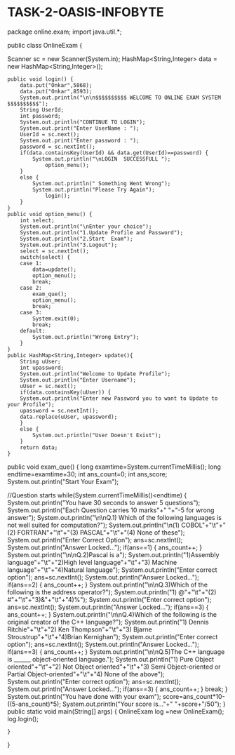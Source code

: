 # TASK-2-OASIS-INFOBYTE
package online.exam;
import java.util.*;

public class OnlineExam {
    


Scanner sc = new Scanner(System.in);
HashMap<String,Integer> data = new HashMap<String,Integer>();

	public void login() {
		data.put("Onkar",5868);
		data.put("Onkar",8593);
		System.out.println("\n\n$$$$$$$$$$ WELCOME TO ONLINE EXAM SYSTEM $$$$$$$$$$");
		String UserId;
		int password;
		System.out.println("CONTINUE TO LOGIN");
		System.out.print("Enter UserName : ");
		UserId = sc.next();
		System.out.print("Enter password : ");
		password = sc.nextInt();
		if(data.containsKey(UserId) && data.get(UserId)==password) {
			System.out.println("\nLOGIN  SUCCESSFULL ");
				option_menu();
		}
		else {
			System.out.println(" Something Went Wrong");
			System.out.println("Please Try Again");
				login();
		}
	}
	public void option_menu() {
		int select;
		System.out.println("\nEnter your choice");
		System.out.println("1.Update Profile and Password");
		System.out.println("2.Start  Exam");
		System.out.println("3.Logout");
		select = sc.nextInt();
		switch(select) {
		case 1:
			data=update();
			option_menu();
			break;
		case 2:
			exam_que();
			option_menu();
			break;
		case 3:
			System.exit(0);
			break;
		default:
			System.out.println("Wrong Entry");
		}
	}
	public HashMap<String,Integer> update(){
		String uUser;
		int upassword;
		System.out.println("Welcome to Update Profile");
		System.out.println("Enter Username");
		uUser = sc.next();
		if(data.containsKey(uUser)) {
		System.out.println("Enter new Password you to want to Update to your Profile");
		upassword = sc.nextInt();
		data.replace(uUser, upassword);
		}
		else {
			System.out.println("User Doesn't Exist");
		}
		return data;
	}
public void exam_que() {
	long examtime=System.currentTimeMillis();
	long endtime=examtime+30;
	int ans_count=0;
	int ans,score;
	System.out.println("Start Your Exam");

	
//Question starts
	while(System.currentTimeMillis()<endtime) {
		System.out.println("You have 30 seconds to answer 5 questions");
		System.out.println("Each Question carries 10 marks"+" "+"-5 for wrong answer");
		System.out.println("\n\nQ.1) Which of the following languages is not well suited for computation?");
		System.out.println("\n(1) COBOL"+"\t"+"(2) FORTRAN"+"\t"+"(3) PASCAL"+"\t"+"(4) None of these");
		System.out.println("Enter Correct Option");
		ans=sc.nextInt();
		System.out.println("Answer Locked...");
		if(ans==1) {
			ans_count++;
		}
		System.out.println("\n\nQ.2)Pascal is a");
		System.out.println("1)Assembly language"+"\t"+"2)High level language"+"\t"+"3) Machine language"+"\t"+"4)Natural language");
		System.out.println("Enter correct option");
		ans=sc.nextInt();
		System.out.println("Answer Locked...");
		if(ans==2) {
			ans_count++;
		}
		System.out.println("\n\nQ.3)Which of the following is the address operator?");
		System.out.println("1) @"+"\t"+"(2) #"+"\t"+"3)&"+"\t"+"4)%");
		System.out.println("Enter correct option");
		ans=sc.nextInt();
		System.out.println("Answer Locked...");
		if(ans==3) {
			ans_count++;
		}
		System.out.println("\n\nQ.4)Which of the following is the original creator of the C++ language?");
		System.out.println("1) Dennis Ritchie"+"\t"+"2) Ken Thompson"+"\t"+"3) Bjarne Stroustrup"+"\t"+"4)Brian Kernighan");
		System.out.println("Enter correct option");
		ans=sc.nextInt();
		System.out.println("Answer Locked...");
		if(ans==3) {
			ans_count++;
		}
		System.out.println("\n\nQ.5)The C++ language is ______ object-oriented language.");
		System.out.println("1)  Pure Object oriented"+"\t"+"2) Not Object oriented"+"\t"+"3) Semi Object-oriented or Partial Object-oriented"+"\t"+"4) None of the above");
		System.out.println("Enter correct option");
		ans=sc.nextInt();
		System.out.println("Answer Locked...");
		if(ans==3) {
			ans_count++;
		}
		break;
	}
	System.out.println("You have done with your exam");
	score=ans_count*10-((5-ans_count)*5); 
	System.out.println("Your score is..."+" "+score+"/50");	
}
public static void main(String[] args) {
        OnlineExam log =new OnlineExam();
		log.login(); 
        
    }
    
}
